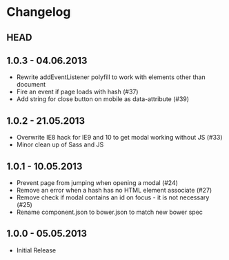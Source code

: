 # Changelog

## HEAD

## 1.0.3 - 04.06.2013

* Rewrite addEventListener polyfill to work with elements other than document
* Fire an event if page loads with hash (#37)
* Add string for close button on mobile as data-attribute (#39)

## 1.0.2 - 21.05.2013

* Overwrite IE8 hack for IE9 and 10 to get modal working without JS (#33)
* Minor clean up of Sass and JS

## 1.0.1 - 10.05.2013

* Prevent page from jumping when opening a modal (#24)
* Remove an error when a hash has no HTML element associate (#27)
* Remove check if modal contains an id on focus - it is not necessary (#25)
* Rename component.json to bower.json to match new bower spec

## 1.0.0 - 05.05.2013

* Initial Release
